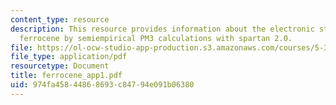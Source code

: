 ```yaml
---
content_type: resource
description: This resource provides information about the electronic structure of
  ferrocene by semiempirical PM3 calculations with spartan 2.0.
file: https://ol-ocw-studio-app-production.s3.amazonaws.com/courses/5-311-introductory-chemical-experimentation-fall-2005/974fa45844868693c84794e091b06380_ferrocene_app1.pdf
file_type: application/pdf
resourcetype: Document
title: ferrocene_app1.pdf
uid: 974fa458-4486-8693-c847-94e091b06380
---
```

